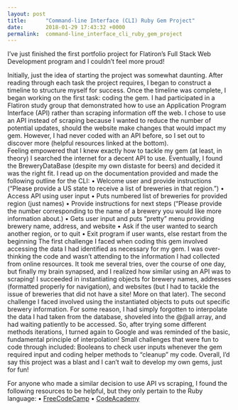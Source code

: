```yaml
---
layout: post
title:      "Command-line Interface (CLI) Ruby Gem Project"
date:       2018-01-29 17:43:32 +0000
permalink:  command-line_interface_cli_ruby_gem_project
---
```



I’ve just finished the first portfolio project for Flatiron’s Full Stack Web Development program and I couldn’t feel more proud! 

Initially, just the idea of starting the project was somewhat daunting. After reading through each task the project requires, I began to construct a timeline to structure myself for success. Once the timeline was complete, I began working on the first task: coding the gem. I had participated in a Flatiron study group that demonstrated how to use an Application Program Interface (API) rather than scraping information off the web. I chose to use an API instead of scraping because I wanted to reduce the number of potential updates, should the website make changes that would impact my gem. However, I had never coded with an API before, so I set out to discover more (helpful resources linked at the bottom).  
Feeling empowered that I knew exactly how to tackle my gem (at least, in theory) I searched the internet for a decent API to use. Eventually, I found the BreweryDataBase (despite my own distaste for beers) and decided it was the right fit. I read up on the documentation provided and made the following outline for the CLI:
      •	Welcome user and provide instructions (“Please provide a US state to receive a list of breweries in that region.”) 
      •	Access API using user input
      •	Puts numbered list of breweries for provided region (just names)
      •	Provide instructions for next steps (“Please provide the number corresponding to the name of a brewery you would like more information about.)
      •	Gets user input and puts “pretty” menu providing brewery name, address, and website
      •	Ask if the user wanted to search another region, or to quit
      •	Exit program if user wants, else restart from the beginning 
The first challenge I faced when coding this gem involved accessing the data I had identified as necessary for my gem. I was over-thinking the code and wasn’t attending to the information I had collected from online resources. It took me several tries, over the course of one day, but finally my brain synapsed, and I realized how similar using an API was to scraping! I succeeded in instantiating objects for brewery names, addresses (formatted properly for navigation), and websites (but I had to tackle the issue of breweries that did not have a site! More on that later). 
The second challenge I faced involved using the instantiated objects to puts out specific brewery information. For some reason, I had simply forgotten to interpolate the data I had taken from the database, shoveled into the @@all array, and had waiting patiently to be accessed. So, after trying some different methods iterations, I turned again to Google and was reminded of the basic, fundamental principle of interpolation! 
Small challenges that were fun to code through included: Booleans to check user inputs whenever the gem required input and coding helper methods to “cleanup” my code. 
Overall, I’d say this project was a blast and I can’t wait to develop my own gems, just for fun! 

For anyone who made a similar decision to use API vs scraping, I found the following resources to be helpful, but they only pertain to the Ruby language: 
•	[FreeCodeCamp](http://https://medium.freecodecamp.org/what-is-an-api-in-english-please-b880a3214a82) 
•	[CodeAcademy](http:/https://www.codecademy.com/courses/ruby-beginner-en-pEdhY/0/1?curriculum_id=5122d839c0a131c35f00013d/)

